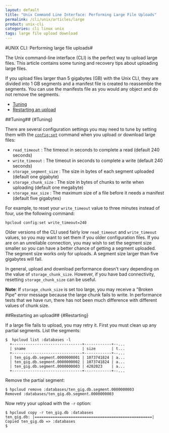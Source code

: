 ```yaml
---
layout: default
title: "Unix Command Line Interface: Performing Large File Uploads"
permalink: /cli/unix/articles/large
product: unix-cli
categories: cli linux unix
tags: large file upload download
---
```

#UNIX CLI: Performing large file uploads#

The Unix command-line interface (CLI) is the perfect way to upload large files.  This article contains some tuning and recovery tips about uploading large files.

If you upload files larger than 5 gigabytes (GB) with the Unix CLI, they are divided into 1 GB segments and a manifest file is created to reassemble the segments.  You can use the manifests file as you would any object and do not remove the segments.

* [Tuning](#Tuning)
* [Restarting an upload](#Restarting)

##Tuning## {#Tuning}

There are several configuration settings you may need to tune by setting them with the [`config:set`](/cli/unix/reference#config:set) command when you upload or download large files:

* `read_timeout` : The timeout in seconds to complete a read (default 240 seconds)
* `write_timeout` : The timeout in seconds to complete a write (default 240 seconds)
* `storage_segment_size` : The size in bytes of each segment uploaded (default one gigabyte)
* `storage_chunk_size` : The size in bytes of chunks to write when uploading (default one megabyte)
* `storage_max_size` : The maximum size of a file before it needs a manifest (default five gigabytes)

For example, to reset your `write_timeout` value to three minutes instead of four, use the following command:

    hpcloud config:set write_timeout=240

Older versions of the CLI used fairly low `read_timeout` and `write_timeout` values, so you may want to set them if you older configuration files.  If you are on an unreliable connection, you may wish to set the segment size smaller so you can have a better chance of getting a segment uploaded.  The segment size works only for uploads.  A segment size larger than five gigabytes will fail.

In general, upload and download performance doesn't vary depending on the value of `storage_chunk_size`. However, if you have bad connectivity, resetting `storage_chunk_size` can be useful.

**Note**: If `storage_chunk_size` is set too large, you may receive a "Broken Pipe" error message because the large chunk fails to write.  In performance tests that we have run, there has not been much difference with different values of chunk size.

##Restarting an upload## {#Restarting}

If a large file fails to upload, you may retry it.  First you must clean up any partial segments.  List the segments:

    $  hpcloud list :databases -l
      +-------------------------------+------------+--...
      | sname                         | size       | t...
      +-------------------------------+------------+--...
      | ten_gig.db.segment.0000000001 | 1073741824 | a...
      | ten_gig.db.segment.0000000002 | 1073741824 | a...
      | ten_gig.db.segment.0000000003 | 4202023    | a...
      +-------------------------------+------------+--...

Remove the partial segment:

    $ hpcloud remove :databases/ten_gig.db.segment.0000000003
    Removed :databases/ten_gig.db.segment.0000000003

Now retry your upload with the `-r` option:

    $ hpcloud copy -r ten_gig.db :databases
    ten_gig.db: |====================================================|
    Copied ten_gig.db => :databases
    $
